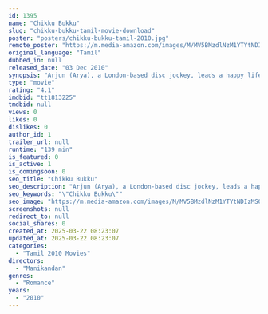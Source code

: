 ```yaml
---
id: 1395
name: "Chikku Bukku"
slug: "chikku-bukku-tamil-movie-download"
poster: "posters/chikku-bukku-tamil-2010.jpg"
remote_poster: "https://m.media-amazon.com/images/M/MV5BMzdlNzM1YTYtNDIzMS00ZDU0LWFjYWEtYTlhMzQyZGM1ZWJiXkEyXkFqcGdeQXVyMTEzNzg0Mjkx._V1_SX300.jpg"
original_language: "Tamil"
dubbed_in: null
released_date: "03 Dec 2010"
synopsis: "Arjun (Arya), a London-based disc jockey, leads a happy life. Also there is Anu (Shriya Saran), who completes her MBA in a London university. One day, Arjun is forced to come to his native village in Karaikudi to ensure that his a..."
type: "movie"
rating: "4.1"
imdbid: "tt1813225"
tmdbid: null
views: 0
likes: 0
dislikes: 0
author_id: 1
trailer_url: null
runtime: "139 min"
is_featured: 0
is_active: 1
is_comingsoon: 0
seo_title: "Chikku Bukku"
seo_description: "Arjun (Arya), a London-based disc jockey, leads a happy life. Also there is Anu (Shriya Saran), who completes her MBA in a London university. One day, Arjun is forced to come to his native village in Karaikudi to ensure that his a..."
seo_keywords: "\"Chikku Bukku\""
seo_image: "https://m.media-amazon.com/images/M/MV5BMzdlNzM1YTYtNDIzMS00ZDU0LWFjYWEtYTlhMzQyZGM1ZWJiXkEyXkFqcGdeQXVyMTEzNzg0Mjkx._V1_SX300.jpg"
screenshots: null
redirect_to: null
social_shares: 0
created_at: 2025-03-22 08:23:07
updated_at: 2025-03-22 08:23:07
categories:
  - "Tamil 2010 Movies"
directors:
  - "Manikandan"
genres:
  - "Romance"
years:
  - "2010"
---
```

